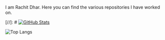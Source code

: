 I am Rachit Dhar. Here you can find the various repositories I have worked on.

[//]: # [![GitHub Stats](https://github-readme-stats.vercel.app/api?username=rachitdhar&theme=algolia&show_icons=true)](https://github.com/rachitdhar)

 ![Top Langs](https://github-readme-stats.vercel.app/api/top-langs/?username=rachitdhar&hide=css,scss,html,jupyter%20notebook,Visual%20Basic%20.NET&theme=algolia)




